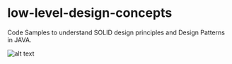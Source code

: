 # low-level-design-concepts
Code Samples to understand SOLID design principles and Design Patterns in JAVA.

![alt text](https://drive.google.com/file/d/1zSUEwjZChklB_e0JX3OuePM_OghAF95_/view?usp=sharing)
